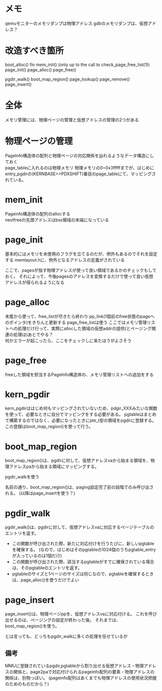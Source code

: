 # メモ
qemuモニターのメモリダンプは物理アドレス
gdbのメモリダンプは、仮想アドレス？


# 改造すべき箇所
boot_alloc() fin
mem_init() (only up to the call to check_page_free_list(1))
page_init()
page_alloc()
page_free() 

pgdir_walk()
boot_map_region()
page_lookup()
page_remove()
page_insert()


# 全体
メモリ管理には、物理ページの管理と仮想アドレスの管理の2つがある

# 物理ページの管理
PageInfo構造体の配列と物理ページの対応関係を辿れるようなデータ構造にしておく
<br>
page_tableに入れるのは物理メモリ
物理メモリの0~0x3fffffまでが、はじめにentry_pgdirの(KERNBASE>>PDXSHIFT)番目のpage_tableにて、マッピングされている。


# mem_init
Pageinfo構造体の配列のallocする
<br>
nextfreeの先頭アドレスはbss領域の末端になっている


# page_init
基本的にはメモリを未使用のフラグを立てるのだが、例外もあるのでそれを設定する
memlayout.hに、例外となるアドレスの定義がされている

ここで、pagesが指す物理アドレスが使って良い領域であるかのチェックもしておく。
それによって、今後pagesのアドレスを変換するだけで使って良い仮想アドレスが得られるようになる


# page_alloc
末尾から使って、free_listが尽きたら終わり
pp_link(1個前のfree状態のpageへのポインタ)をきちんと更新する
page_free_listは使う
ここではメモリ管理リストへの処理だけ行って、実際にallocした領域の仮想addrの提供(とページング関連の処理は)あとでやる？
<br>
何かエラーが起こったら、ここをチェックしに来たほうがよさそう

# page_free
freeした領域を担当するPageInfo構造体の、メモリ管理リストへの追加をする

# kern_pgdir
kern_pgdirははじめ何もマッピングされていないため、pdgir_XXXみたいな関数を使って、必要なときに自分でマッピングをする必要がある。
pgtableはまとめて構築するのではなく、必要になったときにpte_t型の領域をpgdirに登録する。
この登録はboot_map_region()を使って行う。

# boot_map_region
boot_map_region()は、pgdirに対して、仮想アドレスvaから始まる領域を、物理アドレスpaから始まる領域にマッピングする。

pgdir_walkを使う

名前の通り、boot_map_region()は、paging設定完了前の段階でのみ呼び出される。
(以降はpage_insertを使う？)
# pgdir_walk
pgdir_walk()は、pgdirに対して、仮想アドレスvaに対応するページテーブルのエントリを返す。

- この関数が呼び出された際、新たに対応付けを行うたびに、新しいpgtableを確保する。
(なので、はじめはそのpgtableの1024個のうちpgtable_entryが入っているのは1個だけ)
- この関数が呼び出された際、該当するpgtableがすでに確保されている場合は、そのpgtableのエントリを返す。
- pgtableのサイズと1ページのサイズは同じなので、pgtableを確保するときは、page_alloc()を使うだけでよい

# page_insert
page_insert()は、物理ページppを、仮想アドレスvaに対応付ける。
これを呼び出せるのは、ページングの設定が終わった後。
それまでは、boot_map_region()を使う。


とは言っても、どっちもpgdir_walkに多くの処理を任せているが



## 備考
MMUに登録されているpgdir,pgtableから割り出せる仮想アドレス・物理アドレスの関係と、page2paで対応付けられるpageinfo配列の要素・物理アドレスの関係は、別物っぽい。
(pageinfo配列はあくまでも物理アドレスの使用状況把握のためのものだから？)